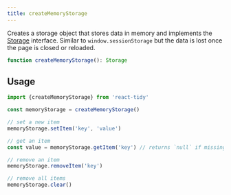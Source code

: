 ```yaml
---
title: createMemoryStorage
---
```


Creates a storage object that stores data in memory and implements the [Storage](storage.md) interface. Similar to `window.sessionStorage` but the data is lost once the page is closed or reloaded.

```typescript
function createMemoryStorage(): Storage
```

## Usage
```typescript
import {createMemoryStorage} from 'react-tidy'

const memoryStorage = createMemoryStorage()

// set a new item
memoryStorage.setItem('key', 'value')

// get an item
const value = memoryStorage.getItem('key') // returns `null` if missing

// remove an item
memoryStorage.removeItem('key')

// remove all items
memoryStorage.clear()
```
